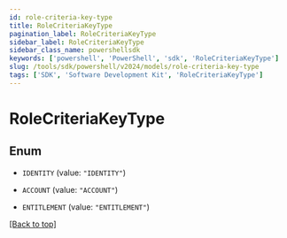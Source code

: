 ```yaml
---
id: role-criteria-key-type
title: RoleCriteriaKeyType
pagination_label: RoleCriteriaKeyType
sidebar_label: RoleCriteriaKeyType
sidebar_class_name: powershellsdk
keywords: ['powershell', 'PowerShell', 'sdk', 'RoleCriteriaKeyType'] 
slug: /tools/sdk/powershell/v2024/models/role-criteria-key-type
tags: ['SDK', 'Software Development Kit', 'RoleCriteriaKeyType']
---
```



# RoleCriteriaKeyType

## Enum


* `IDENTITY` (value: `"IDENTITY"`)

* `ACCOUNT` (value: `"ACCOUNT"`)

* `ENTITLEMENT` (value: `"ENTITLEMENT"`)


[[Back to top]](#) 

